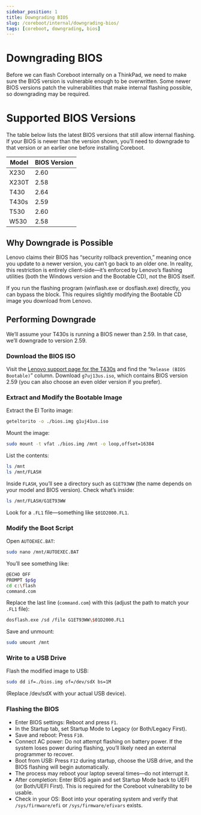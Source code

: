 ```yaml
---
sidebar_position: 1
title: Downgrading BIOS
slug: /coreboot/internal/downgrading-bios/
tags: [coreboot, downgrading, bios]
---
```


# Downgrading BIOS

Before we can flash Coreboot internally on a ThinkPad, we need to make sure the BIOS version is vulnerable enough to be overwritten.
Some newer BIOS versions patch the vulnerabilities that make internal flashing possible, so downgrading may be required.


# Supported BIOS Versions

The table below lists the latest BIOS versions that still allow internal flashing.
If your BIOS is newer than the version shown, you’ll need to downgrade to that version or an earlier one before installing Coreboot.

<div class="fixed-width-table">

|Model|BIOS Version|
|-|-|
|X230|2.60|
|X230T|2.58|
|T430|2.64|
|T430s|2.59|
|T530|2.60|
|W530|2.58|

</div>


## Why Downgrade is Possible

Lenovo claims their BIOS has “security rollback prevention,” meaning once you update to a newer version, you can’t go back to an older one.
In reality, this restriction is entirely client-side—it’s enforced by Lenovo’s flashing utilities (both the Windows version and the Bootable CD), not the BIOS itself.

If you run the flashing program (winflash.exe or dosflash.exe) directly, you can bypass the block. This requires slightly modifying the Bootable CD image you download from Lenovo.

## Performing Downgrade

We’ll assume your T430s is running a BIOS newer than 2.59. In that case, we’ll downgrade to version 2.59.

### Download the BIOS ISO

Visit the [Lenovo support page for the T430s](https://support.lenovo.com/us/en/downloads/ds029724-bios-update-utility-bootable-cd-for-windows-10-81-8-7-64-bit-81-8-7-32-bit-xp-thinkpad-t430s-t430si) and find the “`Release (BIOS Bootable)`” column.
Download `g7uj13us.iso`, which contains BIOS version 2.59 (you can also choose an even older version if you prefer).


### Extract and Modify the Bootable Image

Extract the El Torito image:

```bash
geteltorito -o ./bios.img g1uj41us.iso
```

Mount the image:

```bash
sudo mount -t vfat ./bios.img /mnt -o loop,offset=16384
```

List the contents:

```bash
ls /mnt
ls /mnt/FLASH
```

Inside `FLASH`, you’ll see a directory such as `G1ET93WW` (the name depends on your model and BIOS version).
Check what’s inside:

```bash
ls /mnt/FLASH/G1ET93WW
```

Look for a `.FL1` file—something like `$01D2000.FL1`.


### Modify the Boot Script

Open `AUTOEXEC.BAT`:

```bash
sudo nano /mnt/AUTOEXEC.BAT
```

You’ll see something like:

```bash
@ECHO OFF
PROMPT $p$g
cd c:\flash
command.com
```

Replace the last line (`command.com`) with this (adjust the path to match your `.FL1` file):

```bash
dosflash.exe /sd /file G1ET93WW\$01D2000.FL1
```

Save and unmount:

```bash
sudo umount /mnt
```

### Write to a USB Drive

Flash the modified image to USB:

```bash
sudo dd if=./bios.img of=/dev/sdX bs=1M
```

(Replace /dev/sdX with your actual USB device).


### Flashing the BIOS

- Enter BIOS settings: Reboot and press `F1`.
- In the Startup tab, set Startup Mode to Legacy (or Both/Legacy First).
- Save and reboot: Press `F10`.
- Connect AC power: Do not attempt flashing on battery power. If the system loses power during flashing, you’ll likely need an external programmer to recover.
- Boot from USB: Press `F12` during startup, choose the USB drive, and the BIOS flashing will begin automatically.
- The process may reboot your laptop several times—do not interrupt it.
- After completion: Enter BIOS again and set Startup Mode back to UEFI (or Both/UEFI First). This is required for the Coreboot vulnerability to be usable.
- Check in your OS: Boot into your operating system and verify that `/sys/firmware/efi` or `/sys/firmware/efivars` exists.